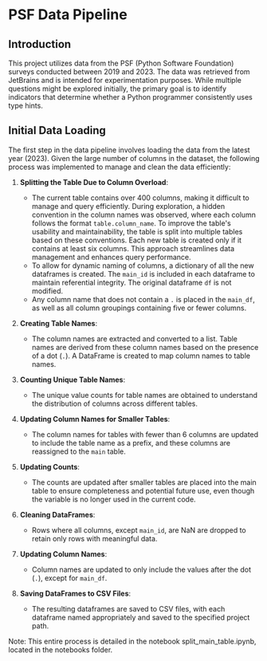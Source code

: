 # PSF Data Pipeline

## Introduction

This project utilizes data from the PSF (Python Software Foundation) surveys conducted between 2019 and 2023. The data was retrieved from JetBrains and is intended for experimentation purposes. While multiple questions might be explored initially, the primary goal is to identify indicators that determine whether a Python programmer consistently uses type hints.

## Initial Data Loading

The first step in the data pipeline involves loading the data from the latest year (2023). Given the large number of columns in the dataset, the following process was implemented to manage and clean the data efficiently:

1. **Splitting the Table Due to Column Overload**:
    - The current table contains over 400 columns, making it difficult to manage and query efficiently. During exploration, a hidden convention in the column names was observed, where each column follows the format `table.column_name`. To improve the table's usability and maintainability, the table is split into multiple tables based on these conventions. Each new table is created only if it contains at least six columns. This approach streamlines data management and enhances query performance.
    - To allow for dynamic naming of columns, a dictionary of all the new dataframes is created. The `main_id` is included in each dataframe to maintain referential integrity. The original dataframe `df` is not modified.
    - Any column name that does not contain a `.` is placed in the `main_df`, as well as all column groupings containing five or fewer columns.

2. **Creating Table Names**:
    - The column names are extracted and converted to a list. Table names are derived from these column names based on the presence of a dot (`.`). A DataFrame is created to map column names to table names.

3. **Counting Unique Table Names**:
    - The unique value counts for table names are obtained to understand the distribution of columns across different tables.

4. **Updating Column Names for Smaller Tables**:
    - The column names for tables with fewer than 6 columns are updated to include the table name as a prefix, and these columns are reassigned to the `main` table.

5. **Updating Counts**:
    - The counts are updated after smaller tables are placed into the main table to ensure completeness and potential future use, even though the variable is no longer used in the current code.

6. **Cleaning DataFrames**:
    - Rows where all columns, except `main_id`, are NaN are dropped to retain only rows with meaningful data.

7. **Updating Column Names**:
    - Column names are updated to only include the values after the dot (`.`), except for `main_df`.

8. **Saving DataFrames to CSV Files**:
    - The resulting dataframes are saved to CSV files, with each dataframe named appropriately and saved to the specified project path.

Note: This entire process is detailed in the notebook split_main_table.ipynb, located in the notebooks folder.
